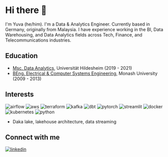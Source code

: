 
# Hi there 👋

I'm Yuva (he/him). I'm a Data & Analytics Engineer. Currently based in Germany, originally from Malaysia. I have experience working in the BI,
Data Warehousing, and Data Analytics fields across Tech, Finance, and Telecommunications industries.

## Education


- [Msc. Data Analytics](https://www.uni-hildesheim.de/studium/studienangebot/masterstudium/data-analytics-master-of-science-msc/), Universität Hildesheim (2019 - 2021)
- [BEng. Electrical & Computer Systems Engineering](https://www.monash.edu/study/courses/majors-minors-specialisations/2023/specialisations/electrical-and-computer-systems-engineering-xs0004), Monash University (2009 - 2013)


## Interests

![airflow](https://img.shields.io/badge/Airflow-017CEE?style=for-the-badge&logo=Apache%20Airflow&logoColor=white)
![aws](https://img.shields.io/badge/Amazon_AWS-FF9900?style=for-the-badge&logo=amazonaws&logoColor=white)
![terraform](https://img.shields.io/badge/Terraform-7B42BC?style=for-the-badge&logo=terraform&logoColor=white)
![kafka](https://img.shields.io/badge/Apache_Kafka-231F20?style=for-the-badge&logo=apache-kafka&logoColor=white)
![dbt](https://img.shields.io/badge/dbt-FF694B?style=for-the-badge&logo=dbt&logoColor=white)
![pytorch](https://img.shields.io/badge/PyTorch-EE4C2C?style=for-the-badge&logo=PyTorch&logoColor=white)
![streamlit](https://img.shields.io/badge/Streamlit-FF4B4B?style=for-the-badge&logo=Streamlit&logoColor=white)
![docker](https://img.shields.io/badge/Docker-2CA5E0?style=for-the-badge&logo=docker&logoColor=white)
![kubernetes](https://img.shields.io/badge/kubernetes-326ce5.svg?&style=for-the-badge&logo=kubernetes&logoColor=white)
![python](https://img.shields.io/badge/Python-FFD43B?style=for-the-badge&logo=python&logoColor=blue)

- Daka lake, lakehouse architecture, data streaming


## Connect with me

[![linkedin](https://img.shields.io/badge/LinkedIn-0077B5?style=for-the-badge&logo=linkedin&logoColor=white)](www.linkedin.com/in/yuvapk)
